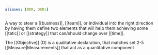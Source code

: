 ```yaml
---
aliases: [OKR, OKRs]
---
```


A way to steer a [[business]], [[team]], or individual into the right direction by having them define two  elements that will help them achieving some [[tatic]] or [[strategy]] that can/should change over [[time]].

The [[Objective]] (O) is a qualitative declaration, that matches  set 2-5 [[Measure|Measurements]] that act as a quantitative component